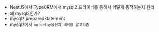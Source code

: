 
- NestJS에서 TypeORM에서 mysql2 드라이버를 통해서 어떻게 동작하는지 원리
- 왜 mysql2인가?
- mysql2 preparedStatement
- mysql2에서 `no-delay옵션과 네이글 알고리즘`

